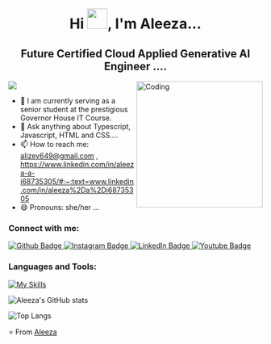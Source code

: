  <h1 align="center">Hi <img src="https://raw.githubusercontent.com/iampavangandhi/iampavangandhi/master/gifs/Hi.gif" height="40px">, I'm Aleeza...</h1>
 <h2 align="center">Future Certified Cloud Applied Generative AI Engineer ....</h2>
<a href="https://visitcount.itsvg.in">
  <img src="https://visitcount.itsvg.in/api?id=Aleeze123&label=Profile%20Views%20&color=11&icon=8&pretty=true" />
</a>


<!-- <img align="right" alt="Coding" width="300" src="https://i.pinimg.com/736x/13/62/10/136210af71066c9201edfc5919d61025.jpg"> -->
<!-- <img align="right" alt="Coding" width="300" src="https://i.pinimg.com/736x/d4/7f/f1/d47ff194005b469197da86023e9e0405.jpg"> -->
<img align="right" alt="Coding" width="250"  src="https://i.pinimg.com/736x/02/cb/0d/02cb0daf9c44269962986a84c49f2495.jpg">

<!--https://i.pinimg.com/736x/84/a0/7e/84a07e5c227ad2345d7e807925849ee2.jpg  -->
- 🔭 I am currently serving as a senior student at the prestigious Governor House IT Course.
- 💬 Ask anything about Typescript, Javascript, HTML and CSS....
- 📫 How to reach me: alizey649@gmail.com , https://www.linkedin.com/in/aleeza-a-i68735305/#:~:text=www.linkedin.com/in/aleeza%2Da%2Di68735305
-  😄 Pronouns: she/her ...

### Connect with me:
<div id="badges">
  <a href="https://github.com/Aleeze123#:~:text=Aleeze,-Aleeze123%20%C2%B7%20she">
    <img src="https://img.shields.io/badge/Github-gold?style=for-the-badge&logo=Github&logoColor=white" alt="Github Badge"/>
  </a>
   <a href="https://www.instagram.com/aleeze__1710/#">
    <img src="https://img.shields.io/badge/Instagram-purple?style=for-the-badge&logo=instagram&logoColor=white" alt="Instagram Badge"/>
  </a>
   <a href="https://www.linkedin.com/in/aleeza-a-i68735305/#:~:text=www.linkedin.com/in/aleeza%2Da%2Di68735305">
    <img src="https://img.shields.io/badge/LinkedIn-blue?style=for-the-badge&logo=linkedIn&logoColor=white" alt="LinkedIn Badge"/>
  </a>
 <a href="https://www.youtube.com/@alizey_a">
    <img src="https://img.shields.io/badge/Youtube-maroon?style=for-the-badge&logo=Youtube&logoColor=white" alt="Youtube Badge"/>
  </a>
</div>
 
### Languages and Tools:
[![My Skills](https://skillicons.dev/icons?i=typescript,javascript,github,instagram,vscode,npm,twitter,linkedIn,discord=5)](https://skillicons.dev)

![Aleeza's GitHub stats](https://github-readme-stats.vercel.app/api?username=Aleeze123&show_icons=true&theme=dark)

![Top Langs](https://github-readme-stats.vercel.app/api/top-langs/?username=Aleeze123&theme=dark)



<!-- Proudly created with GPRM ( https://gprm.itsvg.in ) -->
⭐️ From [Aleeza](https://github.com/Aleeze123#:~:text=Aleeze,-Aleeze123%20%C2%B7%20she)
